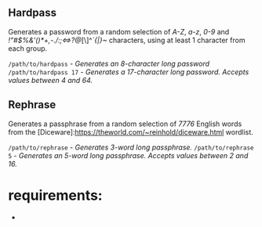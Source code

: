 ## Hardpass

Generates a password from a random selection of _A-Z_, _a-z_, _0-9_ and _!"#$%&'()*+,-./:;<=>?@_[\\]^_`{|}~_ characters, using at least 1 character from each group.

`/path/to/hardpass` - _Generates an 8-character long password_
`/path/to/hardpass 17` - _Generates a 17-character long password. Accepts values between *4* and *64*._

## Rephrase

Generates a passphrase from a random selection of _7776_ English words from the [Diceware]:https://theworld.com/~reinhold/diceware.html wordlist.

`/path/to/rephrase` - _Generates 3-word long passphrase._
`/path/to/rephrase 5` - _Generates an 5-word long passphrase. Accepts values between *2* and *16*._

# requirements:

* [Ruby]:https://www.ruby-lang.org/en/